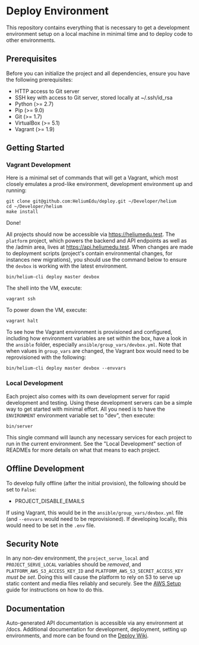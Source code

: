 # Deploy Environment

This repository contains everything that is necessary to get a development environment setup on a local machine in
minimal time and to deploy code to other environments.

## Prerequisites

Before you can initialize the project and all dependencies, ensure you have the following prerequisites:

* HTTP access to Git server
* SSH key with access to Git server, stored locally at ~/.ssh/id_rsa
* Python (>= 2.7)
* Pip (>= 9.0)
* Git (>= 1.7)
* VirtualBox (>= 5.1)
* Vagrant (>= 1.9)

## Getting Started

### Vagrant Development
Here is a minimal set of commands that will get a Vagrant, which most closely emulates a prod-like environment,
development environment up and running:

```
git clone git@github.com:HeliumEdu/deploy.git ~/Developer/helium
cd ~/Developer/helium
make install
```

Done!

All projects should now be accessible via https://heliumedu.test. The `platform` project, which powers the backend and
API endpoints as well as the /admin area, lives at https://api.heliumedu.test. When changes are made to deployment
scripts (project's contain environmental changes, for instances new migrations), you should use the command below to
ensure the `devbox` is working with the latest environment.

```
bin/helium-cli deploy master devbox
```

The shell into the VM, execute:

```
vagrant ssh
```

To power down the VM, execute:

```
vagrant halt
```

To see how the Vagrant environment is provisioned and configured, including how environment variables are set within
the box, have a look in the `ansible` folder, especially `ansible/group_vars/devbox.yml`. Note that when values in
`group_vars` are changed, the Vagrant box would need to be reprovisioned with the following:

`bin/helium-cli deploy master devbox --envvars`

### Local Development
Each project also comes with its own development server for rapid development and testing. Using these development
servers can be a simple way to get started with minimal effort. All you need is to have the `ENVIRONMENT` environment
variable set to "dev", then execute:

```
bin/server
```

This single command will launch any necessary services for each project to run in the current environment. See the
"Local Development" section of READMEs for more details on what that means to each project.

## Offline Development

To develop fully offline (after the initial provision), the following should be set to `False`:

* PROJECT_DISABLE_EMAILS

If using Vagrant, this would be in the `ansible/group_vars/devbox.yml` file (and `--envvars` would need to be
reprovisioned). If developing locally, this would need to be set in the `.env` file.

## Security Note

In any non-dev environment, the `project_serve_local` and `PROJECT_SERVE_LOCAL` variables should be _removed_, and
`PLATFORM_AWS_S3_ACCESS_KEY_ID` and `PLATFORM_AWS_S3_SECRET_ACCESS_KEY` _must be set_. Doing this will cause the
platform to rely on S3 to serve up static content and media files reliably and securely. See the [AWS Setup](https://github.com/HeliumEdu/deploy/wiki/AWS-Setup) guide for instructions on how to do this.

## Documentation

Auto-generated API documentation is accessible via any environment at /docs. Additional documentation for development, deployment, setting up environments, and more can be found on the [Deploy Wiki](https://github.com/HeliumEdu/deploy/wiki).

